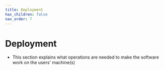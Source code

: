 ```yaml
---
title: Deployment
has_children: false
nav_order: 7
---
```


# Deployment
- This section explains what operations are needed to make the software work on the users' machine(s)
